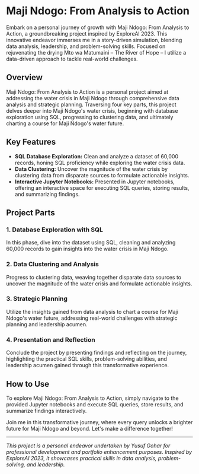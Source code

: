 # Maji Ndogo: From Analysis to Action

Embark on a personal journey of growth with Maji Ndogo: From Analysis to Action, a groundbreaking project inspired by ExploreAI 2023. This innovative endeavor immerses me in a story-driven simulation, blending data analysis, leadership, and problem-solving skills. Focused on rejuvenating the drying Mto wa Matumaini – The River of Hope – I utilize a data-driven approach to tackle real-world challenges.

## Overview

Maji Ndogo: From Analysis to Action is a personal project aimed at addressing the water crisis in Maji Ndogo through comprehensive data analysis and strategic planning. Traversing four key parts, this project delves deeper into Maji Ndogo's water crisis, beginning with database exploration using SQL, progressing to clustering data, and ultimately charting a course for Maji Ndogo's water future.

## Key Features

- **SQL Database Exploration:** Clean and analyze a dataset of 60,000 records, honing SQL proficiency while exploring the water crisis data.
- **Data Clustering:** Uncover the magnitude of the water crisis by clustering data from disparate sources to formulate actionable insights.
- **Interactive Jupyter Notebooks:** Presented in Jupyter notebooks, offering an interactive space for executing SQL queries, storing results, and summarizing findings.

## Project Parts

### 1. Database Exploration with SQL

In this phase, dive into the dataset using SQL, cleaning and analyzing 60,000 records to gain insights into the water crisis in Maji Ndogo.

### 2. Data Clustering and Analysis

Progress to clustering data, weaving together disparate data sources to uncover the magnitude of the water crisis and formulate actionable insights.

### 3. Strategic Planning

Utilize the insights gained from data analysis to chart a course for Maji Ndogo's water future, addressing real-world challenges with strategic planning and leadership acumen.

### 4. Presentation and Reflection

Conclude the project by presenting findings and reflecting on the journey, highlighting the practical SQL skills, problem-solving abilities, and leadership acumen gained through this transformative experience.

## How to Use

To explore Maji Ndogo: From Analysis to Action, simply navigate to the provided Jupyter notebooks and execute SQL queries, store results, and summarize findings interactively.

Join me in this transformative journey, where every query unlocks a brighter future for Maji Ndogo and beyond. Let's make a difference together!

---
*This project is a personal endeavor undertaken by Yusuf Gohar for professional development and portfolio enhancement purposes. Inspired by ExploreAI 2023, it showcases practical skills in data analysis, problem-solving, and leadership.*
